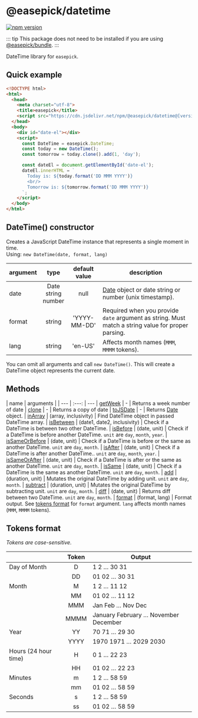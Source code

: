 # @easepick/datetime

[![npm version](https://badge.fury.io/js/@easepick%2Fdatetime.svg)](https://www.npmjs.com/package/@easepick/datetime)

::: tip
This package does not need to be installed if you are using [@easepick/bundle](/packages/bundle).
:::

DateTime library for `easepick`.

## Quick example

```html
<!DOCTYPE html>
<html>
  <head>
    <meta charset="utf-8">
    <title>easepick</title>
    <script src="https://cdn.jsdelivr.net/npm/@easepick/datetime@[version.number]/dist/index.umd.min.js"></script>
  </head>
  <body>
    <div id="date-el"></div>
    <script>
      const DateTime = easepick.DateTime;
      const today = new DateTime();
      const tomorrow = today.clone().add(1, 'day');

      const dateEl = document.getElementById('date-el');
      dateEl.innerHTML = `
        Today is: ${today.format('DD MMM YYYY')}
        <br/>
        Tomorrow is: ${tomorrow.format('DD MMM YYYY')}
      `;
    </script>
  </body>
</html>
```

## DateTime() constructor

Creates a JavaScript DateTime instance that represents a single moment in time.  
Using: `new DateTime(date, format, lang)`

| argument | type | default value | description
| --- | :---: | :---: | ---
| date | Date <br/> string <br/> number | null | [Date](https://developer.mozilla.org/en-US/docs/Web/JavaScript/Reference/Global_Objects/Date) object or date string or number (unix timestamp).
| format | string | 'YYYY-MM-DD' | Required when you provide `date` argument as string. Must match a string value for proper parsing.
| lang | string | 'en-US' | Affects month names (`MMM`, `MMMM` tokens).

You can omit all arguments and call `new DateTime()`. This will create a DateTime object represents the current date.

## Methods

| name | arguments | 
| --- | :---: | ---
| [getWeek](#method-getWeek) | - | Returns a week number of date
| [clone](#method-clone) | - | Returns a copy of date
| [toJSDate](#method-toJSDate) | - | Returns [Date](https://developer.mozilla.org/en-US/docs/Web/JavaScript/Reference/Global_Objects/Date) object.
| [inArray](#method-inArray) | (array, inclusivity) | Find DateTime object in passed DateTime array. 
| [isBetween](#method-isBetween) | (date1, date2, inclusivity) | Check if a DateTime is between two other DateTime.
| [isBefore](#method-isBefore) | (date, unit) | Check if a DateTime is before another DateTime. `unit` are `day`, `month`, `year`.
| [isSameOrBefore](#method-isSameOrBefore) | (date, unit) | Check if a DateTime is before or the same as another DateTime. `unit` are `day`, `month`.
| [isAfter](#method-isAfter) | (date, unit) | Check if a DateTime is after another DateTime.. `unit` are `day`, `month`, `year`.
| [isSameOrAfter](#method-isSameOrAfter) | (date, unit) | Check if a DateTime is after or the same as another DateTime. `unit` are `day`, `month`.
| [isSame](#method-isSame) | (date, unit) | Check if a DateTime is the same as another DateTime. `unit` are `day`, `month`. 
| [add](#method-add) | (duration, unit) | Mutates the original DateTime by adding unit. `unit` are `day`, `month`. 
| [subtract](#method-subtract) | (duration, unit) | Mutates the original DateTime by subtracting unit. `unit` are `day`, `month`. 
| [diff](#method-diff) | (date, unit) | Returns diff between two DateTime. `unit` are `day`, `month`. 
| [format](#method-format) | (format, lang) | Format output. See [tokens format](#tokens-format) for `format` argument. `lang` affects month names (`MMM`, `MMMM` tokens).

## Tokens format

_Tokens are case-sensitive._

| | Token | Output
| --- | :---: | ---
| Day of Month | D |	1 2 … 30 31 
| | DD | 01 02 … 30 31
| Month |	M |	1 2 … 11 12
| | MM | 01 02 … 11 12
| | MMM | Jan Feb … Nov Dec
| | MMMM | January February … November December
| Year | YY | 70 71 … 29 30
| | YYYY | 1970 1971 … 2029 2030
| Hours (24 hour time) | H | 0 1 … 22 23
| | HH | 01 02 … 22 23
| Minutes | m | 1 2 … 58 59
| | mm | 01 02 … 58 59
| Seconds | s | 1 2 … 58 59
| | ss | 01 02 … 58 59

<autoversion/>
